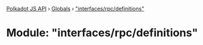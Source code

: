 [Polkadot JS API](../README.md) › [Globals](../globals.md) › ["interfaces/rpc/definitions"](_interfaces_rpc_definitions_.md)

# Module: "interfaces/rpc/definitions"


